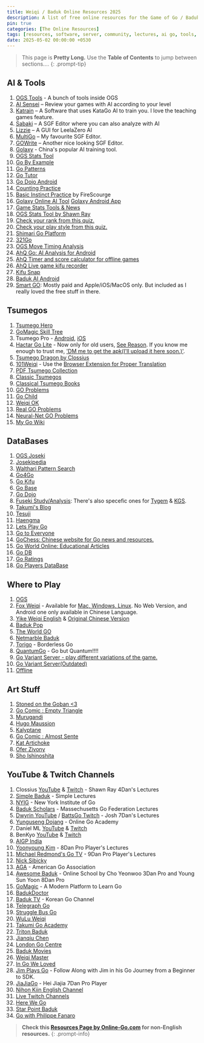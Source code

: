 ```yaml
---
title: Weiqi / Baduk Online Resources 2025
description: A list of free online resources for the Game of Go / Baduk / Weiqi
pin: true
categories: [The Online Resources]
tags: [resources, software, server, community, lectures, ai go, tools, art]
date: 2025-05-02 00:00:00 +0530
---
```


> This page is **Pretty Long.** Use the **Table of Contents** to jump between sections....
{: .prompt-tip}

## AI & Tools

1. <a href="https://online-go.com/learn-to-play-go" target="_blank" rel="nofollow noopener noreferrer">OGS Tools</a> - A bunch of tools inside OGS
2. <a href="https://ai-sensei.com/" target="_blank" rel="nofollow noopener noreferrer">AI Sensei</a> – Review your games with AI according to your level
3. <a href="https://github.com/sanderland/katrain/releases/latest" target="_blank" rel="nofollow noopener noreferrer">Katrain</a> – A Software that uses KataGo AI to train you. I love the teaching games feature.
4. <a href="https://sabaki.yichuanshen.de/" target="_blank" rel="nofollow noopener noreferrer">Sabaki</a> – A SGF Editor where you can also analyze with AI
5. <a href="https://github.com/featurecat/lizzie/releases/latest" target="_blank" rel="nofollow noopener noreferrer">Lizzie</a> – A GUI for LeelaZero AI
6. <a href="https://en.freedownloadmanager.org/Windows-PC/MultiGo-FREE.html" target="_blank" rel="nofollow noopener noreferrer">MultiGo</a> – My favourite SGF Editor.
7. <a href="https://gowrite.net/" target="_blank" rel="nofollow noopener noreferrer">GOWrite</a> – Another nice looking SGF Editor.
8. <a href="https://www.19x19.com/engine/index" target="_blank" rel="nofollow noopener noreferrer">Golaxy</a> - China's popular AI training tool.
9. <a href="https://avavt.github.io/gotstats/" target="_blank" rel="nofollow noopener noreferrer">OGS Stats Tool</a>
10. <a href="https://gobyexample.uk/" target="_blank" rel="nofollow noopener noreferrer">Go By Example</a>
11. <a href="https://gopatterns.uk/" target="_blank" rel="nofollow noopener noreferrer">Go Patterns</a>
12. <a href="https://www.learngo.co.uk/GoTutor/Tutor.php" target="_blank" rel="nofollow noopener noreferrer">Go Tutor</a>
13. <a href="https://play.google.com/store/apps/details?id=pl.happydroid.goess" target="_blank" rel="nofollow noopener noreferrer">Go Dojo Android</a>
14. <a href="https://count.4tc.xyz/" target="_blank" rel="nofollow noopener noreferrer">Counting Practice</a>
15. <a href="https://online-go.com/review/1005264" target="_blank" rel="nofollow noopener noreferrer">Basic Instinct Practice</a> by FireScourge
16. <a href="https://19x19.com/engine/index" target="_blank" rel="nofollow noopener noreferrer">Golaxy Online AI Tool</a> <a href="https://play.google.com/store/apps/details?id=com.golaxy.mobile&hl=en_IN" target="_blank" rel="nofollow noopener noreferrer">Golaxy Android App</a>
17. <a href="https://gome.at/about" target="_blank" rel="nofollow noopener noreferrer">Game Stats Tools & News</a>
18. <a href="https://shawnsgogroup.com/ogs-stats" target="_blank" rel="nofollow noopener noreferrer">OGS Stats Tool by Shawn Ray</a>
19. <a href="https://play.baduk.org/" target="_blank" rel="nofollow noopener noreferrer">Check your rank from this quiz.</a>
20. <a href="https://style.baduk.org/" target="_blank" rel="nofollow noopener noreferrer">Check your play style from this quiz.</a>
21. <a href="https://mirthturtle.com/go" target="_blank" rel="nofollow noopener noreferrer">Shimari Go Platform</a>
22. <a href="https://321go.org/home/" target="_blank" rel="nofollow noopener noreferrer">321Go</a>
23. <a href="https://psalaets.github.io/ogs-move-timing/" target="_blank" rel="nofollow noopener noreferrer">OGS Move Timing Analysis</a>
24. <a href="https://play.google.com/store/apps/details?id=cn.ezandroid.aq.preview" target="_blank" rel="nofollow noopener noreferrer">AhQ Go: AI Analysis for Android</a>
25. <a href="https://play.google.com/store/apps/details?id=cn.ezandroid.aq.clock" target="_blank" rel="nofollow noopener noreferrer">AhQ Timer and score calculator for offline games</a>
26. <a href="https://play.google.com/store/apps/details?id=cn.ezandroid.aq.go.recorder" target="_blank" rel="nofollow noopener noreferrer">AhQ Live game kifu recorder</a>
27. <a href="https://www.crazy-sensei.com/?lang=en&location=kifu_snap" target="_blank" rel="nofollow noopener noreferrer">Kifu Snap</a>
28. <a href="https://play.google.com/store/apps/details?id=net.kir.baduk_ai" target="_blank" rel="nofollow noopener noreferrer">Baduk AI Android</a>
29. <a href="https://www.smartgo.com/" target="_blank" rel="nofollow noopener noreferrer">Smart GO</a>: Mostly paid and Apple/iOS/MacOS only. But included as I really loved the free stuff in there.

## Tsumegos

1. <a href="https://tsumego-hero.com/" target="_blank" rel="nofollow noopener noreferrer">Tsumego Hero</a>
2. <a href="https://gomagic.org/go-problems/" target="_blank" rel="nofollow noopener noreferrer">GoMagic Skill Tree</a>
3. Tsumego Pro - <a href="https://play.google.com/store/apps/details?id=net.lrstudios.android.tsumego_workshop&hl=en&gl=US" target="_blank" rel="nofollow noopener noreferrer">Android</a>, <a href="https://apps.apple.com/us/app/tsumego-pro-go-problems/id892041876" target="_blank" rel="nofollow noopener noreferrer">iOS</a>
4. <a href="https://play.google.com/store/apps/details?id=net.gowrite.hactarLite" target="_blank" rel="nofollow noopener noreferrer">Hactar Go Lite</a> - Now only for old users, <a href="https://blog.gowrite.net/hactar-go-in-google-play/" target="_blank" rel="nofollow noopener noreferrer">See Reason</a>. If you know me enough to trust me, <a href="https://t.me/SoumyaK4" target="_blank" rel="nofollow noopener noreferrer">'DM me to get the apk(I'll upload it here soon.)'</a>.
5. <a href="https://tsumegodragon.com/home" target="_blank" rel="nofollow noopener noreferrer">Tsumego Dragon by Clossius</a>
6. <a href="https://www.101weiqi.com/">101Weiqi</a> - Use the <a href="https://www.google.com/search?q=101weiqi+localizer&oq=101weiqi+loca&gs_lcrp=EgZjaHJvbWUqCggCEAAYgAQYogQyBggAEEUYOTIKCAEQABiABBiiBDIKCAIQABiABBiiBDIKCAMQABiABBiiBDIGCAQQRRg80gEINTQ3OGowajeoAgCwAgA&sourceid=chrome&ie=UTF-8" target="_blank" rel="nofollow noopener noreferrer"> Browser Extension for Proper Translation</a>
7. <a href="https://tsumego.tasuki.org/" target="_blank" rel="nofollow noopener noreferrer">PDF Tsumego Collection</a>
8. <a href="https://www.u-go.net/classic/" target="_blank" rel="nofollow noopener noreferrer">Classic Tsumegos</a>
9. <a href="https://senseis.xmp.net/?ClassicalGoProblemBooks" target="_blank" rel="nofollow noopener noreferrer">Classical Tsumego Books</a>
10. <a href="https://goproblems.com/" target="_blank" rel="nofollow noopener noreferrer">GO Problems</a>
11. <a href="https://gochild2009.appspot.com/" target="_blank" rel="nofollow noopener noreferrer">Go Child</a>
12. <a href="https://www.weiqiok.com/asp/English.asp" target="_blank" rel="nofollow noopener noreferrer">Weiqi OK</a>
13. <a href="https://realgoproblems.com/" target="_blank" rel="nofollow noopener noreferrer">Real GO Problems</a>
14. <a href="https://neuralnetgoproblems.com/" target="_blank" rel="nofollow noopener noreferrer">Neural-Net GO Problems</a>
15. <a href="https://mygowiki.tiddlyspot.com/" target="_blank" rel="nofollow noopener noreferrer">My Go Wiki</a>

## DataBases

1. <a href="https://online-go.com/joseki" target="_blank" rel="nofollow noopener noreferrer">OGS Joseki</a>
2. <a href="https://www.josekipedia.com/" target="_blank" rel="nofollow noopener noreferrer">Josekipedia</a>
3. <a href="https://ps.waltheri.net/" target="_blank" rel="nofollow noopener noreferrer">Walthari Pattern Search</a>
4. <a href="https://www.go4go.net/" target="_blank" rel="nofollow noopener noreferrer">Go4Go</a>
5. <a href="https://gokifu.com/" target="_blank" rel="nofollow noopener noreferrer">Go Kifu</a>
6. <a href="https://gobase.org/" target="_blank" rel="nofollow noopener noreferrer">Go Base</a>
7. <a href="https://play.google.com/store/apps/details?id=pl.happydroid.goess&hl=en&gl=US" target="_blank" rel="nofollow noopener noreferrer">Go Dojo</a>
8. <a href="https://fuseki.info/" target="_blank" rel="nofollow noopener noreferrer">Fuseki Study/Analysis</a>: There's also specefic ones for <a href="https://tygem.fuseki.info/" target="_blank" rel="nofollow noopener noreferrer">Tygem</a> & <a href="https://kgs.fuseki.info/" target="_blank" rel="nofollow noopener noreferrer">KGS</a>.
9. <a href="https://www.1200igosharing.blog/en/blog" target="_blank" rel="nofollow noopener noreferrer"> Takumi's Blog</a>
10. <a href="https://tesuji.uk/index1.php" target="_blank" rel="nofollow noopener noreferrer">Tesuji</a>
11. <a href="https://haengma.uk/index1.php" target="_blank" rel="nofollow noopener noreferrer">Haengma</a>
12. <a href="https://letsplaygo.com/" target="_blank" rel="nofollow noopener noreferrer">Lets Play Go</a>
13. <a href="https://gotoeveryone.k2ss.info" target="_blank" rel="nofollow noopener noreferrer">Go to Everyone</a>
14. <a href="https://www.gochess.cn/" target="_blank" rel="nofollow noopener noreferrer">GoChess: Chinese website for Go news and resources.</a>
15. <a href="https://goworld-online.com/GOWContents.htm" target="_blank" rel="nofollow noopener noreferrer">Go World Online: Educational Articles</a>
16. <a href="https://godb.shogidb2.com/en/" target="_blank" rel="nofollow noopener noreferrer">Go DB</a>
17. <a href="https://goratings.org/" target="_blank" rel="nofollow noopener noreferrer">Go Ratings</a>
18. <a href="https://db.u-go.net/" target="_blank" rel="nofollow noopener noreferrer">Go Players DataBase</a>

<!-- 19. <a href="https://www.dropbox.com/scl/fo/55n3y0yblmad9kruj8gk0/ALJB9LS9AaG3_TBhdubljWk?rlkey=tpncnsc8zh285fsjlhshauvgj&st=x0swakor&dl=0" target="_blank" rel="nofollow noopener noreferrer">Collection of Books 1</a>
1.  <a href="https://drive.google.com/drive/folders/1hjD17M3D2JHLQv3Cd_-Pga8M7K2AN0Jg?usp=sharing" target="_blank" rel="nofollow noopener noreferrer">Collection of Books 2</a> -->

## Where to Play

1. <a href="https://online-go.com/" target="_blank" rel="nofollow noopener noreferrer">OGS</a>
2. <a href="https://www.foxwq.com/" target="_blank" rel="nofollow noopener noreferrer">Fox Weiqi</a> - Available for <a href="https://openfoxwq.github.io/" target="_blank" rel="nofollow noopener noreferrer"> Mac, Windows, Linux</a>. No Web Version, and Android one only available in Chinese Language.
3. <a href="https://yikewq.web.app/" target="_blank" rel="nofollow noopener noreferrer">Yike Weiqi English</a> & <a href="https://home.yikeweiqi.com/" target="_blank" rel="nofollow noopener noreferrer">Original Chinese Version</a>
4. <a href="https://badukpop.com">Baduk Pop</a>
5. <a href="https://www.google.com/search?q=the+world+go+baduk+app&oq=the+world+go+baduk+app&gs_lcrp=EgZjaHJvbWUyBggAEEUYOTIHCAEQIRigATIHCAIQIRigATIHCAMQIRigAdIBCDUxNzVqMWo0qAIAsAIB&sourceid=chrome&ie=UTF-8"
    target="_blank" rel="nofollow noopener noreferrer">The World GO</a>
6. <a href="https://baduk.netmarble.net/" target="_blank" rel="nofollow noopener noreferrer">Netmarble Baduk</a>
7. <a href="https://torigo.io/" target="_blank" rel="nofollow noopener noreferrer">Torigo</a> - Borderless Go
8. <a href="https://quantumgo.net/" target="_blank" rel="nofollow noopener noreferrer">QuantumGo</a> - Go but Quantum!!!!
9. <a href="https://govariants.com" target="_blank" rel="nofollow noopener noreferrer">Go Variant Server - play different variations of the game.</a>
10. <a href="https://go.kahv.io/" target="_blank" rel="nofollow noopener noreferrer">Go Variant Server(Outdated)</a>
11. <a href="https://baduk.club/map/" target="_blank" rel="nofollow noopener noreferrer">Offline</a>

## Art Stuff

1. <a href="https://camille-leveque.com/" target="_blank" rel="nofollow noopener noreferrer">Stoned on the Goban <3</a>
2. <a href="https://emptytriangle.com" target="_blank" rel="nofollow noopener noreferrer">Go Comic : Empty Triangle</a>
3. <a href="https://www.murugandi.com/" target="_blank" rel="nofollow noopener noreferrer">Murugandi</a>
4. <a href="https://www.instagram.com/hugo.maussion/" target="_blank" rel="nofollow noopener noreferrer">Hugo Maussion</a>
5. <a href="https://kalyptane.blogspot.com/" target="_blank" rel="nofollow noopener noreferrer">Kalyptane</a>
6. <a href="https://almostsente.tumblr.com/" target="_blank" rel="nofollow noopener noreferrer">Go Comic : Almost Sente</a>
7. <a href="https://www.facebook.com/kat.artichoke" target="_blank" rel="nofollow noopener noreferrer">Kat Artichoke</a>
8. <a href="https://www.facebook.com/OferZivonyFaces" target="_blank" rel="nofollow noopener noreferrer">Ofer Zivony</a>
9. <a href="https://www.instagram.com/sho_ishinoshita/" target="_blank" rel="nofollow noopener noreferrer">Sho Ishinoshita</a>

## YouTube & Twitch Channels

1. Clossius <a href="https://www.youtube.com/user/clossius" target="_blank" rel="nofollow noopener noreferrer">YouTube</a> & <a href="https://www.twitch.tv/clossius" target="_blank" rel="nofollow noopener noreferrer">Twitch</a> - Shawn Ray 4Dan's Lectures
2. <a href="https://www.youtube.com/@simplebaduk/" target="_blank" rel="nofollow noopener noreferrer">Simple Baduk</a> - Simple Lectures
3. <a href="https://www.youtube.com/channel/UCMp-4uv1jfVa0dXkZv3qQYA" target="_blank" rel="nofollow noopener noreferrer">NYIG</a> - New York Institute of
Go
4. <a href="https://www.youtube.com/@BadukScholars" target="_blank" rel="nofollow noopener noreferrer">Baduk Scholars</a> - Massechusetts Go Federation
Lectures
5. <a href="https://www.youtube.com/user/dwyrin" target="_blank" rel="nofollow noopener noreferrer">Dwyrin YouTube</a> / <a href="https://www.twitch.tv/battsgo" target="_blank" rel="nofollow noopener noreferrer">BattsGo Twitch</a> - Josh 7Dan's Lectures
6. <a href="https://www.youtube.com/user/YungusengDojang/" target="_blank" rel="nofollow noopener noreferrer">Yunguseng Dojang</a> - Online Go Academy
7. Daniel ML <a href="https://www.youtube.com/user/danielml01/" target="_blank" rel="nofollow noopener noreferrer">YouTube</a> & <a href="https://www.twitch.tv/danielml001" target="_blank" rel="nofollow noopener noreferrer">Twitch</a>
8. BenKyo <a href="https://www.youtube.com/channel/UCsH0N8Hc4e4AXTnZt8Hg6fQ/" target="_blank" rel="nofollow noopener noreferrer">YouTube</a> & <a href="https://www.twitch.tv/benkyobaduk" target="_blank" rel="nofollow noopener noreferrer">Twitch</a>
9. <a href="https://www.youtube.com/@aigpindia" target="_blank" rel="nofollow noopener noreferrer">AIGP India</a>
10.  <a href="https://www.youtube.com/channel/UCyCA2PZzqsFlQifmSmWqe-w/" target="_blank" rel="nofollow noopener noreferrer">Yoonyoung Kim</a> - 8Dan Pro Player's Lectures
11.  <a href="https://www.youtube.com/channel/UCRJyagla1B5cxIfR4i2LdgA" target="_blank" rel="nofollow noopener noreferrer">Michael Redmond's Go TV</a> -
9Dan Pro Player's Lectures
12.  <a href="https://www.youtube.com/user/nicksibicky" target="_blank" rel="nofollow noopener noreferrer">Nick Sibicky</a>
13.  <a href="https://www.youtube.com/user/USGOWeb" target="_blank" rel="nofollow noopener noreferrer">AGA</a> - American Go Association
14.  <a href="https://www.youtube.com/channel/UCA-ydBDPv0iYxcj5rTWDPDg" target="_blank" rel="nofollow noopener noreferrer">Awesome Baduk</a> - Online School
by Cho Yeonwoo 3Dan Pro and Young Sun Yoon 8Dan Pro
15.  <a href="https://www.youtube.com/@GoMagic" target="_blank" rel="nofollow noopener noreferrer">GoMagic</a> - A Modern Platform to Learn Go
16.  <a href="https://www.youtube.com/@BadukDoctor" target="_blank" rel="nofollow noopener noreferrer">BadukDoctor</a>
17.  <a href="https://www.youtube.com/@baduk_tv" target="_blank" rel="nofollow noopener noreferrer">Baduk TV</a> - Korean Go Channel
18.  <a href="https://www.twitch.tv/telegraphgo" target="_blank" rel="nofollow noopener noreferrer">Telegraph Go</a>
19.  <a href="https://www.twitch.tv/strugglebusgo" target="_blank" rel="nofollow noopener noreferrer">Struggle Bus Go</a>
20.  <a href="https://www.youtube.com/@wuluweiqi/" target="_blank" rel="nofollow noopener noreferrer">WuLu Weiqi</a>
21.  <a href="https://www.youtube.com/@TakumiGoAcademy" target="_blank" rel="nofollow noopener noreferrer">Takumi Go Academy</a>
22.  <a href="https://www.youtube.com/@TritonBaduk" target="_blank" rel="nofollow noopener noreferrer">Triton Baduk</a>
23.  <a href="https://www.youtube.com/c/jianqiuchen/featured" target="_blank" rel="nofollow noopener noreferrer">Jianqiu Chen</a>
24. <a href="https://youtube.com/@londongocentre" target="_blank" rel="nofollow noopener noreferrer">London Go Centre</a>
25. <a href="https://www.youtube.com/@badukmovies" target="_blank" rel="nofollow noopener noreferrer">Baduk Movies</a>
26. <a href="https://www.youtube.com/@Weiqimaster/playlists" target="_blank" rel="nofollow noopener noreferrer">Weiqi Master</a>
27. <a href="https://www.youtube.com/@InGoWeLoved/playlists" target="_blank" rel="nofollow noopener noreferrer">In Go We Loved</a>
28. <a href="https://www.youtube.com/@JimPlaysGo/playlists" target="_blank" rel="nofollow noopener noreferrer">Jim Plays Go</a> - Follow Along with Jim in his Go Journey from a Beginner to SDK.
29. <a href="https://www.youtube.com/@jiajiago" target="_blank" rel="nofollow noopener noreferrer">JiaJiaGo</a> - Hei Jiajia 7Dan Pro Player
30. <a href="https://www.youtube.com/@nihonkiingochannelforovers8076" target="_blank" rel="nofollow noopener noreferrer">Nihon Kiin English Channel</a>
31. <a href="https://www.twitch.tv/directory/category/go-1" target="_blank" rel="nofollow noopener noreferrer">Live Twitch Channels</a>
32. <a href="https://www.youtube.com/@herewegameofgo" target="_blank" rel="nofollow noopener noreferrer">Here We Go</a>
33. <a href="https://youtube.com/@starpointbaduk" target="_blank" rel="nofollow noopener noreferrer">Star Point Baduk</a>
34. <a href="https://www.youtube.com/@gowithfanaro" target="_blank" rel="nofollow noopener noreferrer">Go with Philippe Fanaro</a>


> **Check this <a href="https://online-go.com/docs/other-go-resources" target="_blank" rel="nofollow noopener noreferrer">Resources Page by Online-Go.com</a> for non-English resources.**
{: .prompt-info}

